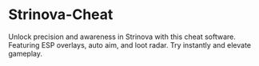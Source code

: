 # Strinova-Cheat
Unlock precision and awareness in Strinova with this cheat software. Featuring ESP overlays, auto aim, and loot radar. Try instantly and elevate gameplay.
